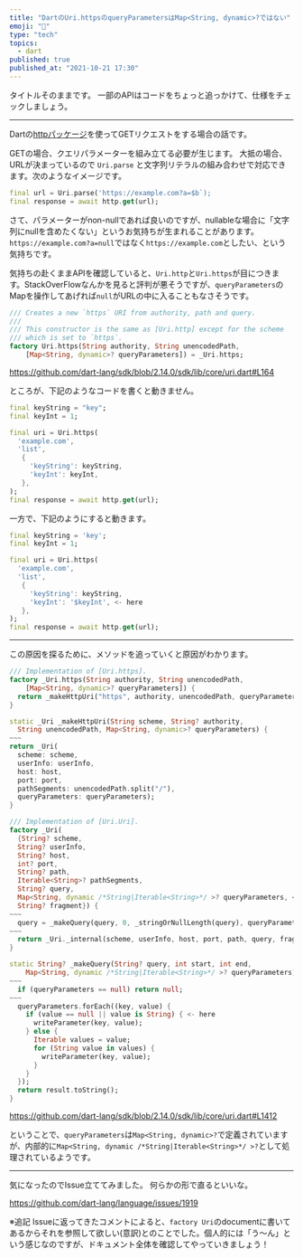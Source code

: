 ```yaml
---
title: "DartのUri.httpsのqueryParametersはMap<String, dynamic>?ではない"
emoji: "📝"
type: "tech"
topics:
  - dart
published: true
published_at: "2021-10-21 17:30"
---
```


タイトルそのままです。
一部のAPIはコードをちょっと追っかけて、仕様をチェックしましょう。

---

Dartの[httpパッケージ](https://pub.dev/packages/http)を使ってGETリクエストをする場合の話です。

GETの場合、クエリパラメーターを組み立てる必要が生じます。
大抵の場合、URLが決まっているので `Uri.parse` と文字列リテラルの組み合わせで対応できます。次のようなイメージです。

```dart
final url = Uri.parse('https://example.com?a=$b`);
final response = await http.get(url);
```

さて、パラメーターがnon-nullであれば良いのですが、nullableな場合に「文字列にnullを含めたくない」というお気持ちが生まれることがあります。`https://example.com?a=null`ではなく`https://example.com`としたい、という気持ちです。

気持ちの赴くままAPIを確認していると、`Uri.http`と`Uri.https`が目につきます。StackOverFlowなんかを見ると評判が悪そうですが、`queryParameters`のMapを操作してあげれば`null`がURLの中に入ることもなさそうです。

```dart
/// Creates a new `https` URI from authority, path and query.
///
/// This constructor is the same as [Uri.http] except for the scheme
/// which is set to `https`.
factory Uri.https(String authority, String unencodedPath, 
    [Map<String, dynamic>? queryParameters]) = _Uri.https;
```

https://github.com/dart-lang/sdk/blob/2.14.0/sdk/lib/core/uri.dart#L164

ところが、下記のようなコードを書くと動きません。

```dart
final keyString = "key";
final keyInt = 1;

final uri = Uri.https(
  'example.com',
  'list',
   {
     'keyString': keyString,
     'keyInt': keyInt,
   },
);
final response = await http.get(url);
```

一方で、下記のようにすると動きます。

```dart
final keyString = 'key';
final keyInt = 1;

final uri = Uri.https(
  'example.com',
  'list',
   {
     'keyString': keyString,
     'keyInt': '$keyInt', <- here
   },
);
final response = await http.get(url);
```

---

この原因を探るために、メソッドを追っていくと原因がわかります。

```dart
/// Implementation of [Uri.https].
factory _Uri.https(String authority, String unencodedPath,
    [Map<String, dynamic>? queryParameters]) {
  return _makeHttpUri("https", authority, unencodedPath, queryParameters);
}

static _Uri _makeHttpUri(String scheme, String? authority,
  String unencodedPath, Map<String, dynamic>? queryParameters) {
~~~
return _Uri(
  scheme: scheme,
  userInfo: userInfo,
  host: host,
  port: port,
  pathSegments: unencodedPath.split("/"),
  queryParameters: queryParameters);
}

/// Implementation of [Uri.Uri].
factory _Uri(
  {String? scheme,
  String? userInfo,
  String? host,
  int? port,
  String? path,
  Iterable<String>? pathSegments,
  String? query,
  Map<String, dynamic /*String|Iterable<String>*/ >? queryParameters, <- here
  String? fragment}) {
~~~
  query = _makeQuery(query, 0, _stringOrNullLength(query), queryParameters);
~~~
  return _Uri._internal(scheme, userInfo, host, port, path, query, fragment);
}

static String? _makeQuery(String? query, int start, int end,
    Map<String, dynamic /*String|Iterable<String>*/ >? queryParameters) {
~~~
  if (queryParameters == null) return null;
~~~
  queryParameters.forEach((key, value) {
    if (value == null || value is String) { <- here
      writeParameter(key, value);
    } else {
      Iterable values = value;
      for (String value in values) {
        writeParameter(key, value);
      }
    }
  });
  return result.toString();
}
```

https://github.com/dart-lang/sdk/blob/2.14.0/sdk/lib/core/uri.dart#L1412

ということで、`queryParameters`は`Map<String, dynamic>?`で定義されていますが、内部的に`Map<String, dynamic /*String|Iterable<String>*/ >?`として処理されているようです。

---

気になったのでIssue立ててみました。
何らかの形で直るといいな。

https://github.com/dart-lang/language/issues/1919

※追記
Issueに返ってきたコメントによると、`factory Uri`のdocumentに書いてあるからそれを参照して欲しい(意訳)とのことでした。個人的には「う〜ん」という感じなのですが、ドキュメント全体を確認してやっていきましょう！